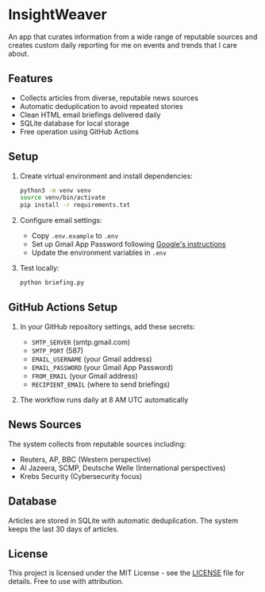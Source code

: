 # InsightWeaver

An app that curates information from a wide range of reputable sources and creates custom daily reporting for me on events and trends that I care about.

## Features

- Collects articles from diverse, reputable news sources
- Automatic deduplication to avoid repeated stories
- Clean HTML email briefings delivered daily
- SQLite database for local storage
- Free operation using GitHub Actions

## Setup


1. Create virtual environment and install dependencies:
   ```bash
   python3 -m venv venv
   source venv/bin/activate
   pip install -r requirements.txt
   ```

2. Configure email settings:
   - Copy `.env.example` to `.env`
   - Set up Gmail App Password following [Google's instructions](https://support.google.com/accounts/answer/185833)
   - Update the environment variables in `.env`

3. Test locally:
   ```bash
   python briefing.py
   ```

## GitHub Actions Setup

1. In your GitHub repository settings, add these secrets:
   - `SMTP_SERVER` (smtp.gmail.com)
   - `SMTP_PORT` (587)
   - `EMAIL_USERNAME` (your Gmail address)
   - `EMAIL_PASSWORD` (your Gmail App Password)
   - `FROM_EMAIL` (your Gmail address)
   - `RECIPIENT_EMAIL` (where to send briefings)

2. The workflow runs daily at 8 AM UTC automatically

## News Sources

The system collects from reputable sources including:
- Reuters, AP, BBC (Western perspective)
- Al Jazeera, SCMP, Deutsche Welle (International perspectives)  
- Krebs Security (Cybersecurity focus)

## Database

Articles are stored in SQLite with automatic deduplication. The system keeps the last 30 days of articles.

## License

This project is licensed under the MIT License - see the [LICENSE](LICENSE) file for details. Free to use with attribution.
